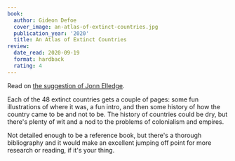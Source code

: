 ```yaml
---
book:
  author: Gideon Defoe
  cover_image: an-atlas-of-extinct-countries.jpg
  publication_year: '2020'
  title: An Atlas of Extinct Countries
review:
  date_read: 2020-09-19
  format: hardback
  rating: 4
---
```


Read on [the suggestion of Jonn Elledge](https://twitter.com/JonnElledge/status/1294943819625005056).

Each of the 48 extinct countries gets a couple of pages: some fun illustrations of where it was, a fun intro, and then some history of how the country came to be and not to be.
The history of countries could be dry, but there's plenty of wit and a nod to the problems of colonialism and empires.

Not detailed enough to be a reference book, but there's a thorough bibliography and it would make an excellent jumping off point for more research or reading, if it's your thing.

